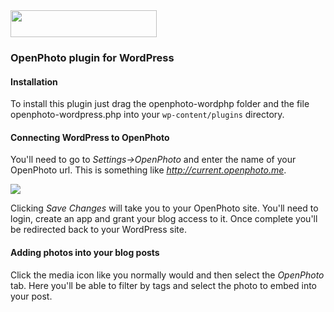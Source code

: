 <img src="https://github.com/openphoto/frontend/raw/master/files/creative/logo.png" style="width:234px; height:43px; margin:auto;">

### OpenPhoto plugin for WordPress

#### Installation

To install this plugin just drag the openphoto-wordphp folder and the file openphoto-wordpress.php into your `wp-content/plugins` directory.

#### Connecting WordPress to OpenPhoto

You'll need to go to *Settings->OpenPhoto* and enter the name of your OpenPhoto url. This is something like *http://current.openphoto.me*.

<img src="http://i.imgur.com/ywRQb.png">

Clicking *Save Changes* will take you to your OpenPhoto site. You'll need to login, create an app and grant your blog access to it. Once complete you'll be redirected back to your WordPress site.

#### Adding photos into your blog posts

Click the media icon like you normally would and then select the *OpenPhoto* tab. Here you'll be able to filter by tags and select the photo to embed into your post.
